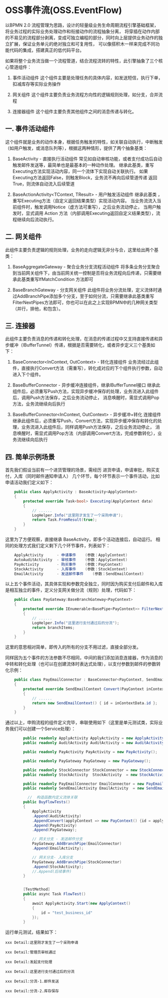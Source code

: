 # OSS事件流(OSS.EventFlow)

以BPMN 2.0 流程管理为思路，设计的轻量级业务生命周期流程引擎基础框架，将业务过程的实际业务处理动作和衔接动作的流程抽象分离，
将穿插在动作内部的不易见的流程部分剥离，变成可独立编程的部分，同时向上层提供业务动作的独立扩展，保证业务单元的绝对独立和可复用性，
可以像搭积木一样来完成不同功能代码的集成，搭建真正的低代码平台。

如果将整个业务流当做一个流程管道，结合流程流转的特性，此引擎抽象了三个核心管道组件：
    
1. 事件活动组件
    这个组件主要是处理任务的具体内容，如发送短信，执行下单，扣减库存等实际业务操作

2. 网关组件
    这个组件主要负责业务流程方向性的逻辑规则处理，如分支，合并流程

3. 连接器组件
    这个组件主要负责其他组件之间的消息传递与转化。
        

## 一. 事件活动组件
这个组件就是业务的动作本身，根据任务触发的特性，如关联自动执行，中断触发（如用户触发，或消息队列等），根据这两种情形，提供了两个抽象基类：

1. BaseActivity<TContext> - 直接执行活动组件
    常见如自动审核功能，或者支付成功后自动触发邮件发送等，最简单也是最基本的一种动作处理。 继承此基类，重写Executing方法实现活动内容，同一个流体下实现自动关联执行。
    如果Executing方法返回False，则触发Block，业务流不再向后续管道传递
    返回True，则流体自动流入后续管道

2. BaseActionActivity<TContext, TResult> - 用户触发活动组件
    继承此基类 ，重写Executing方法（自定义返回结果类型）实现活动内容。 当业务流流入当前组件时，触发调用Notice（虚方法可重写），之后业务流动停止，
    当用户触发时，显式调用 Action 方法（内部调用Executing返回自定义结果类型），流程继续向后流动执行。

## 二. 网关组件
此组件主要负责逻辑的规则处理，业务的走向逻辑无非分与合，这里给出两个基类：

1. BaseAggregateGateway<TContext> - 聚合业务分支流程活动组件
    将多条业务分支聚合到当前网关组件下，由当前网关统一控制是否将业务流程向后传递，只需要继承此基类重写IfMatchCondition 方法即可

2. BaseBranchGateway<TContext> - 分支网关组件
    此组件将业务分流处理，定义流体时通过AddBranchPipe添加多个分支，至于如何分流，只需要继承此基类重写FilterNextPipes方法即可，你也可以在此之上实现BPMN中的几种网关类型（并行，排他，和包含）。

## 三. 连接器
此组件主要负责消息的传递和转化处理，在消息的传递过程中又支持直接传递和异步缓冲（IBufferTunnel）传递，根据是否需要转化，或者异步定义三个基类如下：

1. BaseConnector<InContext, OutContext> - 转化连接组件
    业务流经过此组件，直接执行Convert方法（需重写），转化成对应的下个组件执行参数，自动进入下个组件。

2. BaseBufferConnector<TContext> - 异步缓冲连接组件，继承IBufferTunnel接口
    继承此组件后，必须重写Push方法，实现异步缓冲保存的处理，业务流进入此组件后，调用Push方法保存，之后业务流动停止，
    消息唤醒时，需显式调用Pop方法，业务流继续向后执行

3. BaseBufferConnector<InContext, OutContext> - 异步缓冲+转化 连接组件
    继承此组件后，必须重写Push，Convert方法，实现异步缓冲保存和转化的处理，业务流进入此组件后，同样调用Push方法保存，之后业务流动停止，
    消息唤醒时，需显式调用Pop方法（内部调用Convert方法，完成参数转化），业务流继续向后执行
        
## 四. 简单示例场景
首先我们假设当前有一个进货管理的场景，需经历  进货申请，申请审批，购买支付，入库（同时邮件通知申请人） 几个环节，每个环节表示一个事件活动，比如申请活动我们定义如下：
```csharp
    public class ApplyActivity : BaseActivity<ApplyContext>
    {
        protected override Task<bool> Executing(ApplyContext data)
        {
            // ......
            LogHelper.Info("这里刚才发生了一个采购申请"); 
            return Task.FromResult(true);
        }
    }
```
这里为了方便观察，直接继承 BaseActivity，即多个活动连接后，自动运行。 相同的处理方式我们定义剩下几个环节事件，列表如下：
```csharp
    ApplyActivity      - 申请事件    (参数：ApplyContext)
    AutoAuditActivity  - 审核事件    (参数：ApplyContext)
    PayActivity        - 购买事件    (参数：PayContext)
    StockActivity      - 入库事件    (参数：StockContext)
    EmailActivity      - 发送邮件事件    (参数：SendEmailContext)
```
以上五个事件活动，其具体实现和参数完全独立，同时因为购买支付后邮件和入库是相互独立的事件，定义分支网关做分流（规则）处理，代码如下：
```csharp
    public class PayGateway:BaseBranchGateway<PayContext>
    {
        protected override IEnumerable<BasePipe<PayContext>> FilterNextPipes(List<BasePipe<PayContext>> branchItems, PayContext context)
        {
            // ......
            LogHelper.Info("这里进行支付通过后的分流");
            return branchItems;
        }
    }
```
这里的意思相对简单，即传入的所有的分支不用过滤，直接全部分发。

同样因为五个事件的方法参数不尽相同，中间的我们添加消息连接器，作为消息的中转和转化处理（也可以在创建流体时表达式处理），以支付参数到邮件的参数转化示例：
```csharp
    public class PayEmailConnector : BaseConnector<PayContext, SendEmailContext>
    {
        protected override SendEmailContext Convert(PayContext inContextData)
        {
            // ......
            return new SendEmailContext() { id = inContextData.id };
        }
    }
```

通过以上，申购流程的组件定义完毕，串联使用如下（这里是单元测试类，实际业务我们可以创建一个Service处理）：

```csharp
        public readonly ApplyActivity ApplyActivity = new ApplyActivity();
        public readonly AuditActivity AuditActivity = new AuditActivity();

        public readonly PayActivity PayActivity = new PayActivity();

        public readonly PayGateway PayGateway = new PayGateway();

        public readonly StockConnector StockConnector = new StockConnector();
        public readonly StockActivity  StockActivity  = new StockActivity();

        public readonly PayEmailConnector EmailConnector = new PayEmailConnector();
        public readonly SendEmailActivity EmailActivity  = new SendEmailActivity();

          //  构造函数内定义流体关联
        public BuyFlowTests()
        {
            ApplyActivity
            .Append(AuditActivity)
            .AppendConvert(applyContext => new PayContext() {id = applyContext.id})// 表达式方式的转化器
            .Append(PayActivity)
            .Append(PayGateway);

            // 网关分支 - 发送邮件分支
            PayGateway.AddBranchPipe(EmailConnector)
            .Append(EmailActivity);

            // 网关分支- 入库分支
            PayGateway.AddBranchPipe(StockConnector)
            .Append(StockActivity);
            //.Append(后续事件)
        }


        [TestMethod]
        public async Task FlowTest()
        {
            await ApplyActivity.Start(new ApplyContext()
            {
                id = "test_business_id"
            });
        }
```
运行单元测试，结果如下：

```
xxx Detail:这里刚才发生了一个采购申请

xxx Detail:管理员审核通过

xxx Detail:发起支付处理

xxx Detail:这里进行支付通过后的分流

xxx Detail:分流-1.邮件发送

xxx Detail:分流-2.库存保存

```